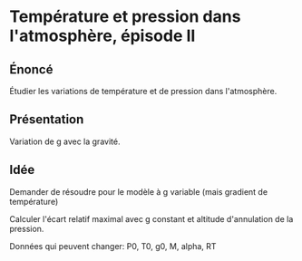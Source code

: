 # Température et pression dans l'atmosphère, épisode II

## Énoncé

Étudier les variations de température et de pression dans l'atmosphère.

## Présentation

Variation de g avec la gravité. 

## Idée

Demander de résoudre pour le modèle à g variable (mais gradient de température)

Calculer l'écart relatif maximal avec g constant et altitude 
d'annulation de la pression.

Données qui peuvent changer: P0, T0, g0, M, alpha, RT

